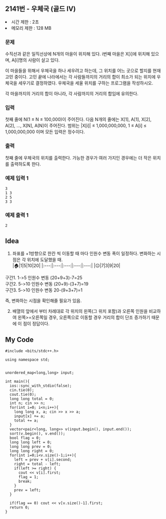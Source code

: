 ## 2141번 - 우체국 (골드 IV)
<li>시간 제한 : 2초</li>
<li>메모리 제한 : 128 MB</li>

### 문제
수직선과 같은 일직선상에 N개의 마을이 위치해 있다. 
  i번째 마을은 X[i]에 위치해 있으며, A[i]명의 사람이 살고 있다.<br>

이 마을들을 위해서 우체국을 하나 세우려고 하는데,
  그 위치를 어느 곳으로 할지를 현재 고민 중이다.
  고민 끝에 나라에서는 각 사람들까지의 거리의 합이 최소가
  되는 위치에 우체국을 세우기로 결정하였다. 우체국을 세울 위치를 구하는 프로그램을 작성하시오.<br>

각 마을까지의 거리의 합이 아니라, 각 사람까지의 거리의 합임에 유의한다.<br>

### 입력
첫째 줄에 N(1 ≤ N ≤ 100,000)이 주어진다. 다음 N개의 줄에는 X[1], A[1], X[2], A[2], …, X[N], A[N]이 주어진다. 
  범위는 |X[i]| ≤ 1,000,000,000, 1 ≤ A[i] ≤ 1,000,000,000 이며 모든 입력은 정수이다.<br>
  
### 출력
첫째 줄에 우체국의 위치를 출력한다. 가능한 경우가 여러 가지인 경우에는 더 작은 위치를 출력하도록 한다.<br>



### 예제 입력 1
```
3
1 3
2 5
3 3
```
### 예제 출력 1
```
2
```

## Idea
1. 좌표를 +1방향으로 한칸 씩 이동할 때 마다 인원수 변동 폭이 일정하다. 변화하는 시점은 각 위치에 도달했을 때.<br>
|🏠|1|5|10|20|
|:---:|:---:|:---:|:---:|:---:|
|😐|7|3|9|20|

구간1. 1->5 인원수 변동 (20+9+3)-7=25<br>
구간2. 5->10 인원수 변동 (20+9)-(3+7)=19<br>
구간3. 5->10 인원수 변동 20-(9+3+7)=1<br>

즉, 변화하는 시점을 확인해줄 필요가 있음.<br>

2. 배열의 앞에서 부터 차례대로 각 위치의 왼쪽(그 위치 포함)과 오른쪽 인원을 비교하여 왼쪽>=오른쪽일 경우, 오른쪽으로 이동할 경우 거리의 합이 단조 증가하기 때문에 이 점이 정답이다.

  

## My Code
```
#include <bits/stdc++.h>

using namespace std;


unordered_map<long,long> input;

int main(){
  ios::sync_with_stdio(false);
  cin.tie(0);
  cout.tie(0);
  long long total = 0;
  int n; cin >> n;
  for(int i=0; i<n;i++){
    long long x, a; cin >> x >> a;
    input[x] += a;
    total += a;
  }
  vector<pair<long, long>> v(input.begin(), input.end());
  sort(v.begin(), v.end());
  bool flag = 0;
  long long left = 0;
  long long prev = 0;
  long long right = 0;
  for(int i=0;i<v.size()-1;i++){
    left = prev + v[i].second;
    right = total - left;
    if(left >= right) {
      cout << v[i].first;
      flag = 1;
      break;
    }
    prev = left;
  }

  if(flag == 0) cout << v[v.size()-1].first;
  return 0;
}
```
